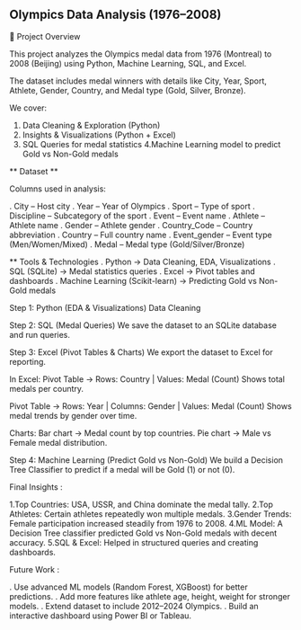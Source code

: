 ## Olympics Data Analysis (1976–2008)
📌 Project Overview

This project analyzes the Olympics medal data from 1976 (Montreal) to 2008 (Beijing) using Python, Machine Learning, SQL, and Excel.

The dataset includes medal winners with details like City, Year, Sport, Athlete, Gender, Country, and Medal type (Gold, Silver, Bronze).

We cover:
1. Data Cleaning & Exploration (Python)
2. Insights & Visualizations (Python + Excel)
3. SQL Queries for medal statistics
4.Machine Learning model to predict Gold vs Non-Gold medals

** Dataset **

Columns used in analysis:

. City – Host city
. Year – Year of Olympics
. Sport – Type of sport
. Discipline – Subcategory of the sport
. Event – Event name
. Athlete – Athlete name
. Gender – Athlete gender
. Country_Code – Country abbreviation
. Country – Full country name
. Event_gender – Event type (Men/Women/Mixed)
. Medal – Medal type (Gold/Silver/Bronze)

** Tools & Technologies
. Python → Data Cleaning, EDA, Visualizations
. SQL (SQLite) → Medal statistics queries
. Excel → Pivot tables and dashboards
. Machine Learning (Scikit-learn) → Predicting Gold vs Non-Gold medals

Step 1: Python (EDA & Visualizations)
Data Cleaning

Step 2: SQL (Medal Queries)
We save the dataset to an SQLite database and run queries.

Step 3: Excel (Pivot Tables & Charts)
We export the dataset to Excel for reporting.

In Excel:
Pivot Table → Rows: Country | Values: Medal (Count)
    Shows total medals per country.

Pivot Table → Rows: Year | Columns: Gender | Values: Medal (Count)
    Shows medal trends by gender over time.

Charts:
    Bar chart → Medal count by top countries.
    Pie chart → Male vs Female medal distribution.

Step 4: Machine Learning (Predict Gold vs Non-Gold)
We build a Decision Tree Classifier to predict if a medal will be Gold (1) or not (0).


Final Insights :

1.Top Countries: USA, USSR, and China dominate the medal tally.
2.Top Athletes: Certain athletes repeatedly won multiple medals.
3.Gender Trends: Female participation increased steadily from 1976 to 2008.
4.ML Model: A Decision Tree classifier predicted Gold vs Non-Gold medals with decent accuracy.
5.SQL & Excel: Helped in structured queries and creating dashboards.


Future Work :

. Use advanced ML models (Random Forest, XGBoost) for better predictions.
. Add more features like athlete age, height, weight for stronger models.
. Extend dataset to include 2012–2024 Olympics.
. Build an interactive dashboard using Power BI or Tableau.
